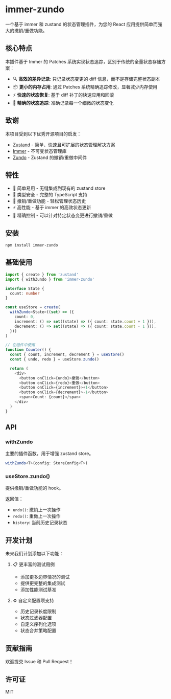 # immer-zundo

一个基于 immer 和 zustand 的状态管理插件，为您的 React 应用提供简单而强大的撤销/重做功能。

## 核心特点

本插件基于 Immer 的 Patches 系统实现状态追踪，区别于传统的全量状态存储方案：

- 🔍 **高效的差异记录**: 只记录状态变更的 diff 信息，而不是存储完整状态副本
- 📦 **更小的内存占用**: 通过 Patches 系统精确追踪修改，显著减少内存使用
- ⚡ **快速的状态恢复**: 基于 diff 补丁的快速应用和回滚
- 🎯 **精确的状态追踪**: 准确记录每一个细微的状态变化

## 致谢

本项目受到以下优秀开源项目的启发：

- [Zustand](https://github.com/pmndrs/zustand) - 简单、快速且可扩展的状态管理解决方案
- [Immer](https://github.com/immerjs/immer) - 不可变状态管理库
- [Zundo](https://github.com/charkour/zundo) - Zustand 的撤销/重做中间件

## 特性

- 🚀 简单易用 - 无缝集成到现有的 zustand store
- 💪 类型安全 - 完整的 TypeScript 支持
- 🔄 撤销/重做功能 - 轻松管理状态历史
- ⚡️ 高性能 - 基于 immer 的高效状态更新
- 🎯 精确控制 - 可以针对特定状态变更进行撤销/重做

## 安装

```bash
npm install immer-zundo
```

## 基础使用

```typescript
import { create } from 'zustand'
import { withZundo } from 'immer-zundo'

interface State {
  count: number
}

const useStore = create(
  withZundo<State>((set) => ({
    count: 0,
    increment: () => set((state) => ({ count: state.count + 1 })),
    decrement: () => set((state) => ({ count: state.count - 1 })),
  }))
)

// 在组件中使用
function Counter() {
  const { count, increment, decrement } = useStore()
  const { undo, redo } = useStore.zundo()

  return (
    <div>
      <button onClick={undo}>撤销</button>
      <button onClick={redo}>重做</button>
      <button onClick={increment}>+1</button>
      <button onClick={decrement}>-1</button>
      <span>Count: {count}</span>
    </div>
  )
}
```

## API

### withZundo

主要的插件函数，用于增强 zustand store。

```typescript
withZundo<T>(config: StoreConfig<T>)
```

### useStore.zundo()

提供撤销/重做功能的 hook。

返回值：
- `undo()`: 撤销上一次操作
- `redo()`: 重做上一次操作
- `history`: 当前历史记录状态

## 开发计划

未来我们计划添加以下功能：

1. 📋 更丰富的测试用例
   - 添加更多边界情况的测试
   - 提供更完整的集成测试
   - 添加性能测试基准

2. ⚙️ 自定义配置项支持
   - 历史记录长度限制
   - 状态过滤器配置
   - 自定义序列化选项
   - 状态合并策略配置

## 贡献指南

欢迎提交 Issue 和 Pull Request！

## 许可证

MIT
